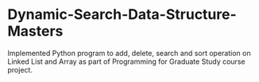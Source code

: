 # Dynamic-Search-Data-Structure-Masters
Implemented Python program to add, delete, search and sort operation on Linked List and Array as part of Programming for Graduate Study course project.

